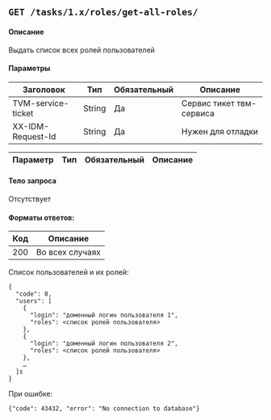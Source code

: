 ## `GET /tasks/1.x/roles/get-all-roles/`

#### Описание
Выдать список всех ролей пользователей

#### Параметры
| Заголовок          | Тип    | Обязательный | Описание                 |
|--------------------|--------|--------------|--------------------------|
| TVM-service-ticket | String | Да           | Сервис тикет твм-сервиса |
| XX-IDM-Request-Id  | String | Да           | Нужен для отладки        |

| Параметр  | Тип           | Обязательный | Описание                       |
|-----------|---------------|--------------|--------------------------------|

#### Тело запроса
Отсутствует

#### Форматы ответов:
| Код | Описание        |
|-----|-----------------|
| 200 | Во всех случаях |

Список пользователей и их ролей:
```
{
  "code": 0,
  "users": [
    {
      "login": "доменный логин пользователя 1",
      "roles": <список ролей пользователя>
    },
    {
      "login": "доменный логин пользователя 2",
      "roles": <список ролей пользователя>
    },
    …
  ]s
}
```

При ошибке:
```
{"code": 43432, "error": "No connection to database"}
```
